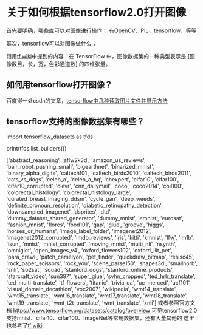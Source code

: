 # 关于如何根据tensorflow2.0打开图像
首先要明确，哪些库可以对图像进行操作；
有OpenCV、PIL、tensorflow、等等

其次，tensorflow可以对图像做什么；

借用[tf.wiki](tf.wiki)中提到的内容：在 TensorFlow 中，图像数据集的一种典型表示是 [图像数目，长，宽，色彩通道数] 的四维张量。
## 如何用tensorflow打开图像？
百度得一处csdn的文章，[tensorflow中几种读取图片文件并显示方法](https://blog.csdn.net/dcrmg/article/details/82422999)
## tensorflow支持的图像数据集有哪些？
import tensorflow_datasets as tfds

print(tfds.list_builders())

['abstract_reasoning', 'aflw2k3d', 'amazon_us_reviews', 'bair_robot_pushing_small', 'bigearthnet', 'binarized_mnist', 'binary_alpha_digits', 'caltech101', 'caltech_birds2010', 'caltech_birds2011', 'cats_vs_dogs', 'celeb_a', 'celeb_a_hq', 'chexpert', 'cifar10', 'cifar100', 'cifar10_corrupted', 'clevr', 'cnn_dailymail', 'coco', 'coco2014', 'coil100', 'colorectal_histology', 'colorectal_histology_large', 'curated_breast_imaging_ddsm', 'cycle_gan', 'deep_weeds', 'definite_pronoun_resolution', 'diabetic_retinopathy_detection', 'downsampled_imagenet', 'dsprites', 'dtd', 'dummy_dataset_shared_generator', 'dummy_mnist', 'emnist', 'eurosat', 'fashion_mnist', 'flores', 'food101', 'gap', 'glue', 'groove', 'higgs', 'horses_or_humans', 'image_label_folder', 'imagenet2012', 'imagenet2012_corrupted', 'imdb_reviews', 'iris', 'kitti', 'kmnist', 'lfw', 'lm1b', 'lsun', 'mnist', 'mnist_corrupted', 'moving_mnist', 'multi_nli', 'nsynth', 'omniglot', 'open_images_v4', 'oxford_flowers102', 'oxford_iiit_pet', 'para_crawl', 'patch_camelyon', 'pet_finder', 'quickdraw_bitmap', 'resisc45', 'rock_paper_scissors', 'rock_you', 'scene_parse150', 'shapes3d', 'smallnorb', 'snli', 'so2sat', 'squad', 'stanford_dogs', 'stanford_online_products', 'starcraft_video', 'sun397', 'super_glue', 'svhn_cropped', 'ted_hrlr_translate', 'ted_multi_translate', 'tf_flowers', 'titanic', 'trivia_qa', 'uc_merced', 'ucf101', 'visual_domain_decathlon', 'voc2007', 'wikipedia', 'wmt14_translate', 'wmt15_translate', 'wmt16_translate', 'wmt17_translate', 'wmt18_translate', 'wmt19_translate', 'wmt_t2t_translate', 'wmt_translate', 'xnli']
或者参照官方文档 https://www.tensorflow.org/datasets/catalog/overview
可见tensorflow2.0支持mnist、cifar10、cifar100、ImageNet等常用数据集，还有大量其他的
这里也参考了[tf.wiki](tf.wiki)
